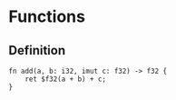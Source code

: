 # Functions
## Definition
```lm
fn add(a, b: i32, imut c: f32) -> f32 {
	ret $f32(a + b) + c;
}
```
